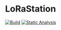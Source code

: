 # LoRaStation

[![Build](https://github.com/a-soltysik/LoRaStation/actions/workflows/build.yml/badge.svg)](https://github.com/a-soltysik/LoRaStation/actions/workflows/build.yml)
[![Static Analysis](https://github.com/a-soltysik/LoRaStation/actions/workflows/static-analysis.yml/badge.svg)](https://github.com/a-soltysik/LoRaStation/actions/workflows/static-analysis.yml)